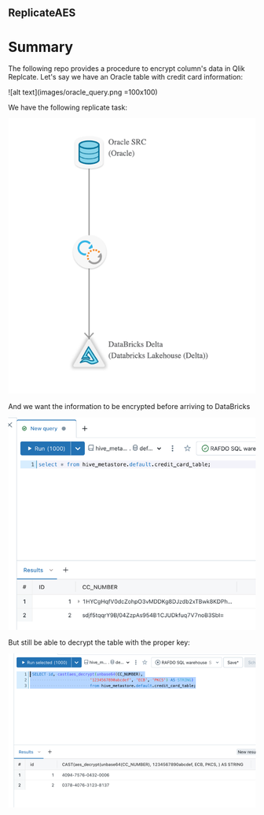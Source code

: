 ## ReplicateAES 

# Summary
The following repo provides a procedure to encrypt column's data in Qlik Replcate. Let's say we have an Oracle table with credit card information:

![alt text](images/oracle_query.png =100x100)

We have the following replicate task:

![alt text](images/replicate_task.png)

And we want the information to be encrypted before arriving to DataBricks

![alt text](images/databricks_enc_query.png)

But still be able to decrypt the table with the proper key:

![alt text](images/databricks_decrypted_query.png)

